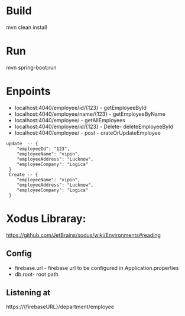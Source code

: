 # Build
mvn clean install

# Run
mvn spring-boot:run

# Enpoints
* localhost:4040/employee/id/{123} - getEmployeeById
* localhost:4040/employee/name/{123} - getEmployeeByName
* localhost:4040/employee/ - getAllEmployees
* localhost:4040/employee/id/{123} - Delete- deleteEmployeeById
* localhost:4040/employee/ - post - crateOrUpdateEmployee
``` 
update  -- {
    "employeeId": "123",
    "employeeName": "vipin",
    "employeeAddress": "Lucknow",
    "employeeCompany": "Logica"
 }
 Create -- {
    "employeeName": "vipin",
    "employeeAddress": "Lucknow",
    "employeeCompany": "Logica"
 }
 ```
# Xodus Libraray:
https://github.com/JetBrains/xodus/wiki/Environments#reading

## Config

* firebase.url - firebase url to be configured in Application.properties
* db.root- root path 

## Listening at
https://{firebaseURL}/department/employee


